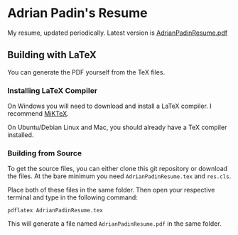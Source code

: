 # Adrian Padin's Resume
My resume, updated periodically. Latest version is [AdrianPadinResume.pdf](AdrianPadinResume.pdf)

## Building with LaTeX
You can generate the PDF yourself from the TeX files.

### Installing LaTeX Compiler

On Windows you will need to download and install a LaTeX compiler. I recommend [MiKTeX](https://miktex.org/download).

On Ubuntu/Debian Linux and Mac, you should already have a TeX compiler installed.

### Building from Source

To get the source files, you can either clone this git repository or download
the files. At the bare minimum you need `AdrianPadinResume.tex` and `res.cls`.

Place both of these files in the same folder. Then open your respective
terminal and type in the following command:

```
pdflatex AdrianPadinResume.tex
```

This will generate a file named `AdrianPadinResume.pdf` in the same folder.
